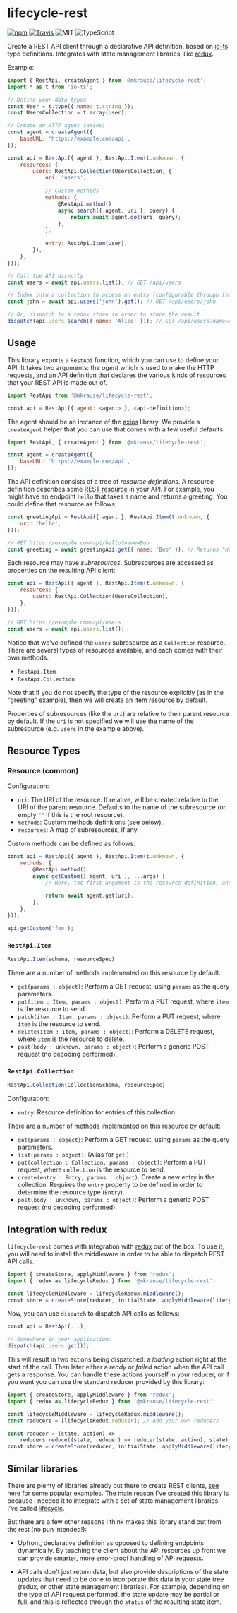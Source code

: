 
# lifecycle-rest

[![npm](https://img.shields.io/npm/v/@mkrause/lifecycle-rest.svg?style=flat-square)](https://www.npmjs.com/package/@mkrause/lifecycle-rest)
[![Travis](https://img.shields.io/travis/mkrause/lifecycle-rest.svg?style=flat-square)](https://travis-ci.org/mkrause/lifecycle-rest)
![MIT](https://img.shields.io/npm/l/@mkrause/lifecycle-rest?style=flat-square)
![TypeScript](https://img.shields.io/badge/-TypeScript-blue.svg?style=flat-square)

Create a REST API client through a declarative API definition, based on [io-ts](https://github.com/gcanti/io-ts) type definitions. Integrates with state management libraries, like [redux](https://redux.js.org).

Example:

```js
import { RestApi, createAgent } from '@mkrause/lifecycle-rest';
import * as t from 'io-ts';

// Define your data types
const User = t.type({ name: t.string });
const UsersCollection = t.array(User);

// Create an HTTP agent (axios)
const agent = createAgent({
    baseURL: 'https://example.com/api',
});

const api = RestApi({ agent }, RestApi.Item(t.unknown, {
    resources: {
        users: RestApi.Collection(UsersCollection, {
            uri: 'users',
            
            // Custom methods
            methods: {
                @RestApi.method()
                async search({ agent, uri }, query) {
                    return await agent.get(uri, query);
                },
            },
            
            entry: RestApi.Item(User),
        }),
    },
}));

// Call the API directly
const users = await api.users.list(); // GET /api/users

// Index into a collection to access an entry (configurable through the `entry` property)
const john = await api.users('john').get(); // GET /api/users/john

// Or, dispatch to a redux store in order to store the result
dispatch(api.users.search({ name: 'Alice' })); // GET /api/users?name=Alice
```


## Usage

This library exports a `RestApi` function, which you can use to define your API. It takes two arguments: the *agent* which is used to make the HTTP requests, and an API definition that declares the various kinds of resources that your REST API is made out of.

```js
import RestApi from '@mkrause/lifecycle-rest';

const api = RestApi({ agent: <agent> }, <api-definition>);
```

The agent should be an instance of the [axios](https://github.com/axios/axios) library. We provide a `createAgent` helper that you can use that comes with a few useful defaults.

```js
import RestApi, { createAgent } from '@mkrause/lifecycle-rest';

const agent = createAgent({
    baseURL: 'https://example.com/api',
});
```

The API definition consists of a tree of *resource definitions*. A resource definition describes some [REST resource](https://stackoverflow.com/questions/10799198/what-are-rest-resources) in your API. For example, you might have an endpoint `hello` that takes a name and returns a greeting. You could define that resource as follows:

```js
const greetingApi = RestApi({ agent }, RestApi.Item(t.unknown, {
    uri: 'hello',
}));

// GET https://example.com/api/hello?name=Bob
const greeting = await greetingApi.get({ name: 'Bob' }); // Returns "Hello Bob!"
```

Each resource may have *subresources*. Subresources are accessed as properties on the resulting API client:

```js
const api = RestApi({ agent }, RestApi.Item(t.unknown, {
    resources: {
        users: RestApi.Collection(UsersCollection),
    },
}));

// GET https://example.com/api/users
const users = await api.users.list();
```

Notice that we've defined the `users` subresource as a `Collection` resource. There are several types of resources available, and each comes with their own methods.

  * `RestApi.Item`
  * `RestApi.Collection`

Note that if you do not specify the type of the resource explicitly (as in the "greeting" example), then we will create an Item resource by default.

Properties of subresources (like the `uri`) are relative to their parent resource by default. If the `uri` is not specified we will use the name of the subresource (e.g. `users` in the example above).


## Resource Types

### Resource (common)

Configuration:

  * `uri`: The URI of the resource. If relative, will be created relative to the URI of the parent resource. Defaults to the name of the subresource (or empty `""` if this is the root resource).
  * `methods`: Custom methods definitions (see below).
  * `resources`: A map of subresources, if any.

Custom methods can be defined as follows:

```js
const api = RestApi({ agent }, RestApi.Item(t.unknown, {
    methods: {
        @RestApi.method()
        async getCustom({ agent, uri }, ...args) {
            // Here, the first argument is the resource definition, and `args` contains any remaining arguments
            
            return await agent.get(uri);
        },
    },
}));

api.getCustom('foo');
```


### `RestApi.Item`

```js
RestApi.Item(schema, resourceSpec)
```

There are a number of methods implemented on this resource by default:

  * `get(params : object)`: Perform a GET request, using `params` as the query parameters.
  * `put(item : Item, params : object)`: Perform a PUT request, where `item` is the resource to send.
  * `patch(item : Item, params : object)`: Perform a PUT request, where `item` is the resource to send.
  * `delete(item : Item, params : object)`: Perform a DELETE request, where `item` is the resource to delete.
  * `post(body : unknown, params : object)`: Perform a generic POST request (no decoding performed).


### `RestApi.Collection`

```js
RestApi.Collection(CollectionSchema, resourceSpec)
```

Configuration:

  * `entry`: Resource definition for entries of this collection.

There are a number of methods implemented on this resource by default:

  * `get(params : object)`: Perform a GET request, using `params` as the query parameters.
  * `list(params : object)`: (Alias for `get`.)
  * `put(collection : Collection, params : object)`: Perform a PUT request, where `collection` is the resource to send.
  * `create(entry : Entry, params : object)`. Create a new entry in the collection. Requires the `entry` property to be defined in order to determine the resource type (`Entry`).
  * `post(body : unknown, params : object)`: Perform a generic POST request (no decoding performed).


## Integration with redux

`lifecycle-rest` comes with integration with [redux](https://redux.js.org) out of the box. To use it, you will need to install the middleware in order to be able to dispatch REST API calls.

```js
import { createStore, applyMiddleware } from 'redux';
import { redux as lifecycleRedux } from '@mkrause/lifecycle-rest';

const lifecycleMiddleware = lifecycleRedux.middleware();
const store = createStore(reducer, initialState, applyMiddleware(lifecycleMiddleware));
```

Now, you can use `dispatch` to dispatch API calls as follows:

```js
const api = RestApi(...);

// Somewhere in your application:
dispatch(api.users.get());
```

This will result in two actions being dispatched: a *loading* action right at the start of the call. Then later either a *ready* or *failed* action when the API call gets a response. You can handle these actions yourself in your reducer, or if you want you can use the standard reducer provided by this library:

```js
import { createStore, applyMiddleware } from 'redux';
import { redux as lifecycleRedux } from '@mkrause/lifecycle-rest';

const lifecycleMiddleware = lifecycleRedux.middleware();
const reducers = [lifecycleRedux.reducer]; // Add your own reducers

const reducer = (state, action) =>
    reducers.reduce((state, reducer) => reducer(state, action), state);
const store = createStore(reducer, initialState, applyMiddleware(lifecycleMiddleware));
```


## Similar libraries

There are plenty of libraries already out there to create REST clients, [see here](https://github.com/marmelab/awesome-rest#javascript-clients) for some popular examples. The main reason I've created this library is because I needed it to integrate with a set of state management libraries I've called [lifecycle](https://github.com/mkrause/lifecycle-loader).

But there are a few other reasons I think makes this library stand out from the rest (no pun intended!):

* Upfront, declarative definition as opposed to defining endpoints dynamically. By teaching the client about the API resources up front we can provide smarter, more error-proof handling of API requests.

* API calls don't just return data, but also provide descriptions of the state updates that need to be done to incorporate this data in your state tree (redux, or other state management libraries). For example, depending on the type of API request performed, the state update may be partial or full, and this is reflected through the `status` of the resulting state item.
